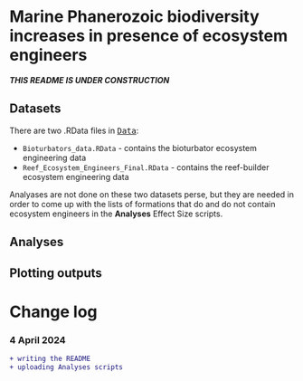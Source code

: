 # Marine Phanerozoic biodiversity increases in presence of ecosystem engineers

<i><b> THIS README IS UNDER CONSTRUCTION </i></b>

## Datasets
There are two .RData files in <kbd>[Data](https://github.com/atcribb/Ecosystem-Engineers-Biodiversity/tree/main/Data)</kbd>:
* ``Bioturbators_data.RData`` - contains the bioturbator ecosystem engineering data
* ``Reef_Ecosystem_Engineers_Final.RData`` - contains the reef-builder ecosystem engineering data

Analyases are not done on these two datasets perse, but they are needed in order to come up with the lists of formations that do and do not contain ecosystem engineers in the <b>Analyses</b> Effect Size scripts.


## Analyses

## Plotting outputs 

# Change log
### 4 April 2024
```diff
+ writing the README
+ uploading Analyses scripts
```
